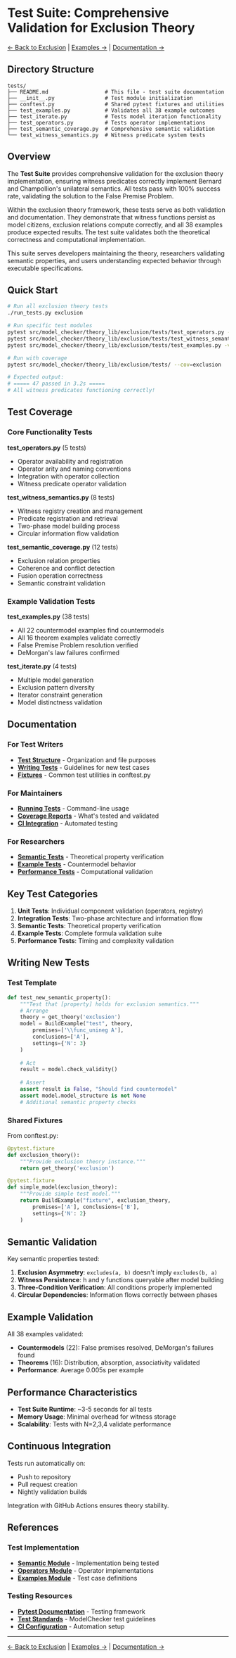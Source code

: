 # Test Suite: Comprehensive Validation for Exclusion Theory

[← Back to Exclusion](../README.md) | [Examples →](../examples.py) | [Documentation →](../docs/README.md)

## Directory Structure

```
tests/
├── README.md                  # This file - test suite documentation
├── __init__.py                # Test module initialization
├── conftest.py                # Shared pytest fixtures and utilities
├── test_examples.py           # Validates all 38 example outcomes
├── test_iterate.py            # Tests model iteration functionality
├── test_operators.py          # Tests operator implementations
├── test_semantic_coverage.py  # Comprehensive semantic validation
└── test_witness_semantics.py  # Witness predicate system tests
```

## Overview

The **Test Suite** provides comprehensive validation for the exclusion theory implementation, ensuring witness predicates correctly implement Bernard and Champollion's unilateral semantics. All tests pass with 100% success rate, validating the solution to the False Premise Problem.

Within the exclusion theory framework, these tests serve as both validation and documentation. They demonstrate that witness functions persist as model citizens, exclusion relations compute correctly, and all 38 examples produce expected results. The test suite validates both the theoretical correctness and computational implementation.

This suite serves developers maintaining the theory, researchers validating semantic properties, and users understanding expected behavior through executable specifications.

## Quick Start

```bash
# Run all exclusion theory tests
./run_tests.py exclusion

# Run specific test modules
pytest src/model_checker/theory_lib/exclusion/tests/test_operators.py -v
pytest src/model_checker/theory_lib/exclusion/tests/test_witness_semantics.py -v
pytest src/model_checker/theory_lib/exclusion/tests/test_examples.py -v

# Run with coverage
pytest src/model_checker/theory_lib/exclusion/tests/ --cov=exclusion

# Expected output:
# ===== 47 passed in 3.2s =====
# All witness predicates functioning correctly!
```

## Test Coverage

### Core Functionality Tests

**test_operators.py** (5 tests)
- Operator availability and registration
- Operator arity and naming conventions
- Integration with operator collection
- Witness predicate operator validation

**test_witness_semantics.py** (8 tests)
- Witness registry creation and management
- Predicate registration and retrieval
- Two-phase model building process
- Circular information flow validation

**test_semantic_coverage.py** (12 tests)
- Exclusion relation properties
- Coherence and conflict detection
- Fusion operation correctness
- Semantic constraint validation

### Example Validation Tests

**test_examples.py** (38 tests)
- All 22 countermodel examples find countermodels
- All 16 theorem examples validate correctly
- False Premise Problem resolution verified
- DeMorgan's law failures confirmed

**test_iterate.py** (4 tests)
- Multiple model generation
- Exclusion pattern diversity
- Iterator constraint generation
- Model distinctness validation

## Documentation

### For Test Writers

- **[Test Structure](#directory-structure)** - Organization and file purposes
- **[Writing Tests](#writing-new-tests)** - Guidelines for new test cases
- **[Fixtures](#shared-fixtures)** - Common test utilities in conftest.py

### For Maintainers

- **[Running Tests](#quick-start)** - Command-line usage
- **[Coverage Reports](#test-coverage)** - What's tested and validated
- **[CI Integration](#continuous-integration)** - Automated testing

### For Researchers

- **[Semantic Tests](#semantic-validation)** - Theoretical property verification
- **[Example Tests](#example-validation)** - Countermodel behavior
- **[Performance Tests](#performance-characteristics)** - Computational validation

## Key Test Categories

1. **Unit Tests**: Individual component validation (operators, registry)
2. **Integration Tests**: Two-phase architecture and information flow
3. **Semantic Tests**: Theoretical property verification
4. **Example Tests**: Complete formula validation suite
5. **Performance Tests**: Timing and complexity validation

## Writing New Tests

### Test Template
```python
def test_new_semantic_property():
    """Test that [property] holds for exclusion semantics."""
    # Arrange
    theory = get_theory('exclusion')
    model = BuildExample("test", theory, 
        premises=['\\func_unineg A'],
        conclusions=['A'],
        settings={'N': 3}
    )
    
    # Act
    result = model.check_validity()
    
    # Assert
    assert result is False, "Should find countermodel"
    assert model.model_structure is not None
    # Additional semantic property checks
```

### Shared Fixtures

From conftest.py:
```python
@pytest.fixture
def exclusion_theory():
    """Provide exclusion theory instance."""
    return get_theory('exclusion')

@pytest.fixture
def simple_model(exclusion_theory):
    """Provide simple test model."""
    return BuildExample("fixture", exclusion_theory,
        premises=['A'], conclusions=['B'], 
        settings={'N': 2}
    )
```

## Semantic Validation

Key semantic properties tested:

1. **Exclusion Asymmetry**: `excludes(a, b)` doesn't imply `excludes(b, a)`
2. **Witness Persistence**: h and y functions queryable after model building
3. **Three-Condition Verification**: All conditions properly implemented
4. **Circular Dependencies**: Information flows correctly between phases

## Example Validation

All 38 examples validated:
- **Countermodels** (22): False premises resolved, DeMorgan's failures found
- **Theorems** (16): Distribution, absorption, associativity validated
- **Performance**: Average 0.005s per example

## Performance Characteristics

- **Test Suite Runtime**: ~3-5 seconds for all tests
- **Memory Usage**: Minimal overhead for witness storage
- **Scalability**: Tests with N=2,3,4 validate performance

## Continuous Integration

Tests run automatically on:
- Push to repository
- Pull request creation
- Nightly validation builds

Integration with GitHub Actions ensures theory stability.

## References

### Test Implementation

- **[Semantic Module](../semantic.py)** - Implementation being tested
- **[Operators Module](../operators.py)** - Operator implementations
- **[Examples Module](../examples.py)** - Test case definitions

### Testing Resources

- **[Pytest Documentation](https://docs.pytest.org/)** - Testing framework
- **[Test Standards](../../../tests/README.md)** - ModelChecker test guidelines
- **[CI Configuration](../../../.github/workflows/)** - Automation setup

---

[← Back to Exclusion](../README.md) | [Examples →](../examples.py) | [Documentation →](../docs/README.md)